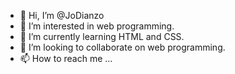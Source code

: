 - 👋 Hi, I’m @JoDianzo
- 👀 I’m interested in web programming.
- 🌱 I’m currently learning HTML and CSS.
- 💞️ I’m looking to collaborate on web programming.
- 📫 How to reach me ...

<!---
JoDianzo/JoDianzo is a ✨ special ✨ repository because its `README.md` (this file) appears on your GitHub profile.
You can click the Preview link to take a look at your changes.
--->

